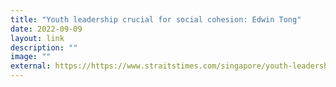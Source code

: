 ```yaml
---
title: "Youth leadership crucial for social cohesion: Edwin Tong"
date: 2022-09-09
layout: link
description: ""
image: ""
external: https://https://www.straitstimes.com/singapore/youth-leadership-crucial-for-social-cohesion-edwin-tong
---
```

